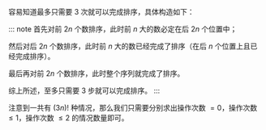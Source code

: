 容易知道最多只需要 $3$ 次就可以完成排序，具体构造如下：

::: note
首先对前 $2n$ 个数排序，此时前 $n$ 大的数必定在后 $2n$ 个位置中；

然后对后 $2n$ 个数排序，此时前 $n$ 大的数已经完成了排序（在后 $n$ 个位置上且已经完成排序）。

最后再对前 $2n$ 个数排序，此时整个序列就完成了排序。

综上所述，至多只需要 $3$ 步就可以完成排序。
:::

注意到一共有 $(3n)!$ 种情况，那么我们只需要分别求出操作次数 $=0$，操作次数 $\leq 1$，操作次数 $\leq 2$ 的情况数量即可。